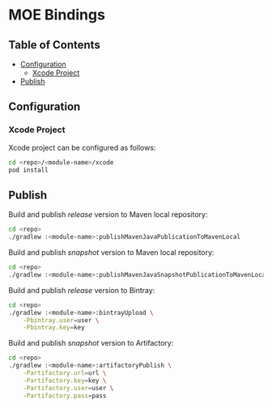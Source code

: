 # MOE Bindings

## Table of Contents

* [Configuration](#configuration)
    * [Xcode Project](#xcode-project)
* [Publish](#publish)

## Configuration

### Xcode Project

Xcode project can be configured as follows:

```bash
cd <repo>/<module-name>/xcode
pod install
```

## Publish

Build and publish _release_ version to Maven local repository:

```bash
cd <repo>
./gradlew :<module-name>:publishMavenJavaPublicationToMavenLocal
```

Build and publish _snapshot_ version to Maven local repository:

```bash
cd <repo>
./gradlew :<module-name>:publishMavenJavaSnapshotPublicationToMavenLocal
```

Build and publish _release_ version to Bintray:

```bash
cd <repo>
./gradlew :<module-name>:bintrayUpload \
    -Pbintray.user=user \
    -Pbintray.key=key
```

Build and publish _snapshot_ version to Artifactory:

```bash
cd <repo>
./gradlew :<module-name>:artifactoryPublish \
    -Partifactory.url=url \
    -Partifactory.key=key \
    -Partifactory.user=user \
    -Partifactory.pass=pass
```
